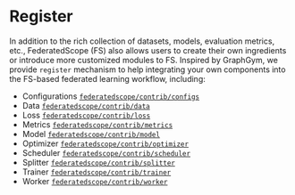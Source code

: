 # Register

In addition to the rich collection of datasets, models, evaluation metrics, etc., FederatedScope (FS) also allows users to create their own ingredients or introduce more customized modules to FS. Inspired by GraphGym, we provide `register` mechanism to help integrating your own components into the FS-based federated learning workflow, including:

* Configurations [`federatedscope/contrib/configs`](https://github.com/alibaba/FederatedScope/tree/master/federatedscope/contrib/configs)
* Data [`federatedscope/contrib/data`](https://github.com/alibaba/FederatedScope/tree/master/federatedscope/contrib/data)
* Loss [`federatedscope/contrib/loss`](https://github.com/alibaba/FederatedScope/tree/master/federatedscope/contrib/loss)
* Metrics [`federatedscope/contrib/metrics`](https://github.com/alibaba/FederatedScope/tree/master/federatedscope/contrib/metrics)
* Model [`federatedscope/contrib/model`](https://github.com/alibaba/FederatedScope/tree/master/federatedscope/contrib/model)
* Optimizer [`federatedscope/contrib/optimizer`](https://github.com/alibaba/FederatedScope/tree/master/federatedscope/contrib/optimizer)
* Scheduler [`federatedscope/contrib/scheduler`](https://github.com/alibaba/FederatedScope/tree/master/federatedscope/contrib/scheduler)
* Splitter [`federatedscope/contrib/splitter`](https://github.com/alibaba/FederatedScope/tree/master/federatedscope/contrib/splitter)
* Trainer [`federatedscope/contrib/trainer`](https://github.com/alibaba/FederatedScope/tree/master/federatedscope/contrib/trainer)
* Worker [`federatedscope/contrib/worker`](https://github.com/alibaba/FederatedScope/tree/master/federatedscope/contrib/worker)

